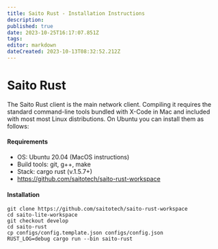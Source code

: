 ```yaml
---
title: Saito Rust - Installation Instructions
description: 
published: true
date: 2023-10-25T16:17:07.851Z
tags: 
editor: markdown
dateCreated: 2023-10-13T08:32:52.212Z
---
```


# Saito Rust

The Saito Rust client is the main network client. Compiling it requires the standard command-line tools bundled with X-Code in Mac and included with most  most Linux distributions. On Ubuntu you can install them as follows:

#### Requirements

* OS: Ubuntu 20.04 (MacOS instructions)
* Build tools: git, g++, make
* Stack: cargo rust (v.1.5.7+)
* https://github.com/saitotech/saito-rust-workspace

#### Installation
```
git clone https://github.com/saitotech/saito-rust-workspace
cd saito-lite-workspace
git checkout develop
cd saito-rust
cp configs/config.template.json configs/config.json
RUST_LOG=debug cargo run --bin saito-rust
```
